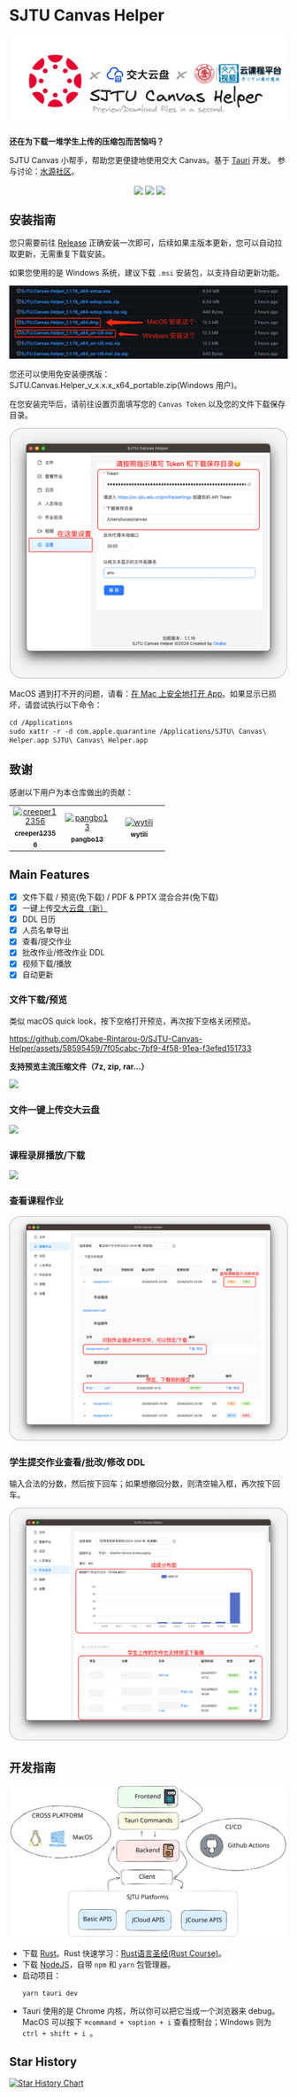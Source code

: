 # SJTU Canvas Helper

![](./images/logo.png)

**还在为下载一堆学生上传的压缩包而苦恼吗？**

SJTU Canvas 小帮手，帮助您更便捷地使用交大 Canvas。基于 [Tauri](https://tauri.app/) 开发。
参与讨论：[水源社区](https://shuiyuan.sjtu.edu.cn/t/topic/245275)。

<div align="center">
  <img align="center" src="https://img.shields.io/badge/rust-1.75-blue" alt="">
  <img align="center" src="https://img.shields.io/github/stars/Okabe-Rintarou-0/SJTU-Canvas-Helper" /> 
  <img align="center" src="https://img.shields.io/github/v/release/Okabe-Rintarou-0/SJTU-Canvas-Helper?include_prereleases" /> 
  <img align="center" src="https://img.shields.io/github/downloads/Okabe-Rintarou-0/SJTU-Canvas-Helper/total" />
</div>

## 安装指南

您只需要前往 [Release](https://github.com/Okabe-Rintarou-0/SJTU-Canvas-Helper/releases) 正确安装一次即可，后续如果主版本更新，您可以自动拉取更新，无需重复下载安装。

如果您使用的是 Windows 系统，建议下载 `.msi` 安装包，以支持自动更新功能。

![](./images/installation.png)

您还可以使用免安装便携版：SJTU.Canvas.Helper_v_x.x.x_x64_portable.zip(Windows 用户)。

在您安装完毕后，请前往设置页面填写您的 `Canvas Token` 以及您的文件下载保存目录。

![](./images/settings.png)

MacOS 遇到打不开的问题，请看：[在 Mac 上安全地打开 App](https://support.apple.com/zh-cn/102445)。如果显示已损坏，请尝试执行以下命令：
```shell
cd /Applications 
sudo xattr -r -d com.apple.quarantine /Applications/SJTU\ Canvas\ Helper.app SJTU\ Canvas\ Helper.app
```

## 致谢

感谢以下用户为本仓库做出的贡献：

<table>
  <tr>
    <td align="center">
      <a href="https://github.com/creeper12356" style="display:inline-block;width:80px">
        <img src="https://github.com/creeper12356.png" width="64px;" alt="creeper12356"/><br/>
        <sub><b>creeper12356</b></sub>
      </a>
    </td>
    <td align="center">
      <a href="https://github.com/pangbo13" style="display:inline-block;width:80px">
        <img src="https://github.com/pangbo13.png" width="64px;" alt="pangbo13"/><br/>
        <sub><b>pangbo13</b></sub>
      </a>
    </td>
    <td align="center">
      <a href="https://github.com/wytili" style="display:inline-block;width:80px">
        <img src="https://github.com/wytili.png" width="64px;" alt="wytili"/><br/>
        <sub><b>wytili</b></sub>
      </a>
    </td>
  </tr>
</table>

## Main Features
+ [x] 文件下载 / 预览(免下载) / PDF & PPTX 混合合并(免下载)
+ [x] 一键上传[交大云盘（新）](https://pan.sjtu.edu.cn/)
+ [x] DDL 日历 
+ [x] 人员名单导出
+ [x] 查看/提交作业
+ [x] 批改作业/修改作业 DDL
+ [x] 视频下载/播放
+ [x] 自动更新 

### 文件下载/预览

类似 macOS quick look，按下空格打开预览，再次按下空格关闭预览。

https://github.com/Okabe-Rintarou-0/SJTU-Canvas-Helper/assets/58595459/7f05cabc-7bf9-4f58-91ea-f3efed151733

**支持预览主流压缩文件（7z, zip, rar...）**

![](./images/file.png)

### 文件一键上传交大云盘

![](./images/jbox.png)

### 课程录屏播放/下载

![](./images/video.png)

### 查看课程作业

![](./images/assignment.png)

### 学生提交作业查看/批改/修改 DDL
  
输入合法的分数，然后按下回车；如果想撤回分数，则清空输入框，再次按下回车。

![](./images/submission.png)

## 开发指南

![](images/arch.svg)

+ 下载 [Rust](https://www.rust-lang.org/tools/install)。Rust 快速学习：[Rust语言圣经(Rust Course)](https://course.rs/about-book.html)。
+ 下载 [NodeJS](https://nodejs.org/en/download/current)，自带 `npm` 和 `yarn` 包管理器。
+ 启动项目：
  ```shell
  yarn tauri dev
  ```
+ Tauri 使用的是 Chrome 内核，所以你可以把它当成一个浏览器来 debug。MacOS 可以按下 `⌘command + ⌥option + i` 查看控制台；Windows 则为 `ctrl + shift + i `。

## Star History

[![Star History Chart](https://api.star-history.com/svg?repos=Okabe-Rintarou-0/SJTU-Canvas-Helper&type=Date)](https://star-history.com/#Okabe-Rintarou-0/SJTU-Canvas-Helper&Date)
